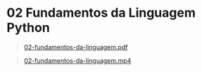 # 02 Fundamentos da Linguagem Python 

>[02-fundamentos-da-linguagem.pdf](/primeiro-periodo/pec/videoaulas-teoricas-slides/02/02-fundamentos-da-linguagem.pdf) 

>[02-fundamentos-da-linguagem.mp4](https://drive.google.com/file/d/1V_EHjp6g1vUsDAVjvgEodU4EettA51Pr/view)

